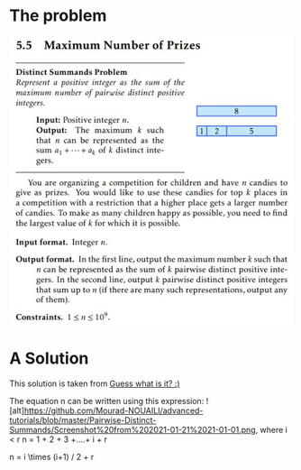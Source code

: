 # The problem
![alt](https://github.com/Mourad-NOUAILI/advanced-tutorials/blob/master/Pairwise-Distinct-Summands/137268202_824098574986781_3658306564513993359_n.jpg)

# A Solution
This solution is taken from [Guess what is it? :)](https://stackoverflow.com/a/38255116)

The equation n can be written using this expression: ![alt]https://github.com/Mourad-NOUAILI/advanced-tutorials/blob/master/Pairwise-Distinct-Summands/Screenshot%20from%202021-01-21%2021-01-01.png, where i < r
n = 1 + 2 + 3 +....+ i + r

n = i \times (i+1) / 2 + r
